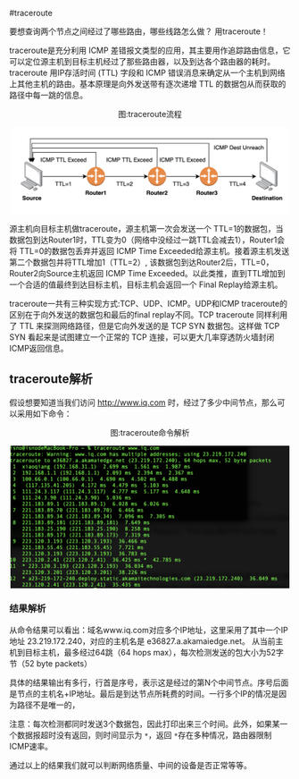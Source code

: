 #traceroute

要想查询两个节点之间经过了哪些路由，哪些线路怎么做？ 用traceroute！

traceroute是充分利用 ICMP 差错报文类型的应用，其主要用作追踪路由信息，它可以定位源主机到目标主机经过了那些路由器，以及到达各个路由器的耗时。
traceroute 用IP存活时间 (TTL) 字段和 ICMP 错误消息来确定从一个主机到网络上其他主机的路由。基本原理是向外发送带有逐次递增 TTL 的数据包从而获取的路径中每一跳的信息。

<div  align="center">
	<p>图:traceroute流程</p>
	<img src="/assets/traceroute.png" width = "500"  align=center />
</div>

源主机向目标主机做traceroute，源主机第一次会发送一个 TTL=1的数据包，当数据包到达Router1时，TTL变为0（网络中没经过一跳TTL会减去1），Router1会将 TTL=0的数据包丢弃并返回 ICMP Time Exceeded给源主机。接着源主机发送第二个数据包并将TTL增加1（TTL=2）, 该数据包到达Router2后，TTL=0，Router2向Source主机返回 ICMP Time Exceeded。以此类推，直到TTL增加到一个合适的值最终到达目标主机，目标主机会返回一个 Final Replay给源主机。

traceroute一共有三种实现方式:TCP、UDP、ICMP。UDP和ICMP traceroute的区别在于向外发送的数据包和最后的final replay不同。TCP traceroute 同样利用了 TTL 来探测网络路径，但是它向外发送的是 TCP SYN 数据包。这样做 TCP SYN 看起来是试图建立一个正常的 TCP 连接，可以更大几率穿透防火墙封闭ICMP返回信息。

## traceroute解析

假设想要知道当我们访问 http://www.iq.com 时，经过了多少中间节点，那么可以采用如下命令：

<div  align="center">
	<p>图:traceroute命令解析</p>
	<img src="/assets/traceroute-result.png" width = "500"  align=center />
</div>

### 结果解析

从命令结果可以看出：域名www.iq.com对应多个IP地址，这里采用了其中一个IP地址 23.219.172.240，对应的主机名是 e36827.a.akamaiedge.net。 从当前主机到目标主机，最多经过64跳（64 hops max），每次检测发送的包大小为52字节（52 byte packets）

具体的结果输出有多行，行首是序号，表示这是经过的第N个中间节点。序号后面是节点的主机名+IP地址。最后是到达节点所耗费的时间。一行多个IP的情况是因为路径不是唯一的，

注意：每次检测都同时发送3个数据包，因此打印出来三个时间。此外，如果某一个数据报超时没有返回，则时间显示为 `*`，返回  `*`存在多种情况，路由器限制ICMP速率。

通过以上的结果我们就可以判断网络质量、中间的设备是否正常等等。